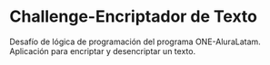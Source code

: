 # Challenge-Encriptador de Texto
Desafío de lógica de programación del programa ONE-AluraLatam.
Aplicación para encriptar y desencriptar un texto.
